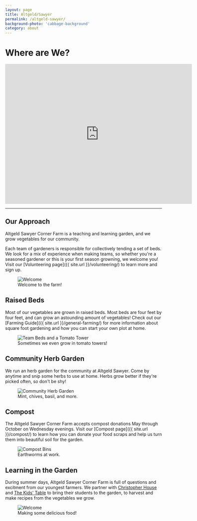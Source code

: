 ```yaml
---
layout: page
title: Altgeld/Sawyer
permalink: /altgeld-sawyer/
background-photo: 'cabbage-background'
category: about
---
```


# Where are We?

<div class="map-container"><iframe src="https://www.google.com/maps/embed?pb=!1m18!1m12!1m3!1d634.9399854199552!2d-87.7086244622339!3d41.92696521165232!2m3!1f0!2f0!3f0!3m2!1i1024!2i768!4f13.1!3m3!1m2!1s0x880fcd7027447317%3A0x1d0b2529e1cda2aa!2sAltgeld+Sawyer+Corner+Farm!5e0!3m2!1sen!2sus!4v1519922530526" width="600" height="450" frameborder="0" style="border:0" allowfullscreen></iframe></div>

---

## Our Approach

Altgeld Sawyer Corner Farm is a teaching and learning garden, and we grow vegetables for our community.

Each team of gardeners is responsible for collectively tending a set of beds. We look for a mix of experience when making teams, so whether you're a seasoned gardener or this is your first season growning, we welcome you! Visit our [Volunteering page]({{ site.url }}/volunteering/) to learn more and sign up.

<figure>
	<img src="{{ site.url }}/assets/images/workday.jpg" alt="Welcome" />
	<figcaption>Welcome to the farm!</figcaption>
</figure>

## Raised Beds

Most of our vegetables are grown in raised beds. Most beds are four feet by four feet, and can grow an astounding amount of vegetables! Check out our [Farming Guide]({{ site.url }}/general-farming/) for more information about square foot gardening and how you can start your own plot at home.

<figure>
	<img src="{{ site.url }}/assets/images/tomato_tower.JPG" alt="Team Beds and a Tomato Tower" />
	<figcaption>Sometimes we even grow in tomato towers!</figcaption>
</figure>


## Community Herb Garden

We run an herb garden for the community at Altgeld Sawyer. Come by anytime and snip some herbs to use at home. Herbs grow better if they're picked often, so don't be shy!

<figure>
	<img src="{{ site.url }}/assets/images/herb_garden.JPG" alt="Community Herb Garden" />
	<figcaption>Mint, chives, basil, and more.</figcaption>
</figure>


## Compost

The Altgeld Sawyer Corner Farm accepts compost donations May through October on Wednesday evenings. Visit our [Compost page]({{ site.url }}/compost/) to learn how you can donate your food scraps and help us turn them into beautiful soil for the garden.

<figure>
	<img src="{{ site.url }}/assets/images/compost.JPG" alt="Compost Bins" />
	<figcaption>Earthworms at work.</figcaption>
</figure>


## Learning in the Garden

During summer days, Altgeld Sawyer Corner Farm is full of questions and excitment from our youngest farmers. We partner with [Christopher House](https://christopherhouse.org/) and [The Kids' Table](https://www.kids-table.com/) to bring their students to the garden, to harvest and make recipes from the vegetables we grow.

<figure>
	<img src="{{ site.url }}/assets/images/chouse_kids_table.jpg" alt="Welcome" />
	<figcaption>Making some delicious food!</figcaption>
</figure>
